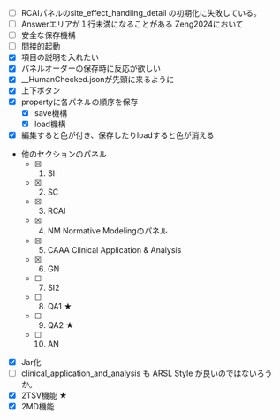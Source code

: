  * [ ] RCAIパネルのsite_effect_handling_detail の初期化に失敗している。
  * [ ] Answerエリアが１行未満になることがある Zeng2024において
  * [ ] 安全な保存機構
  * [ ] 間接的起動
  * [x] 項目の説明を入れたい
  * [x] パネルオーダーの保存時に反応が欲しい
  * [x] __HumanChecked.jsonが先頭に来るように
  * [x] 上下ボタン
  * [x] propertyに各パネルの順序を保存
    * [x] save機構
    * [x] load機構
  * [x] 編集すると色が付き、保存したりloadすると色が消える
  * 他のセクションのパネル
    * [x] 1. SI
    * [x] 2. SC
    * [x] 3. RCAI
    * [x] 4. NM Normative Modelingのパネル
    * [x] 5. CAAA Clinical Application & Analysis
    * [x] 6. GN
    * [ ] 7. SI2
    * [ ] 8. QA1 ★
    * [ ] 9. QA2 ★
    * [ ] 10. AN
  * [x] Jar化
  * [ ] clinical_application_and_analysis も ARSL Style が良いのではないろうか。
  * [x] 2TSV機能 ★
  * [x] 2MD機能
